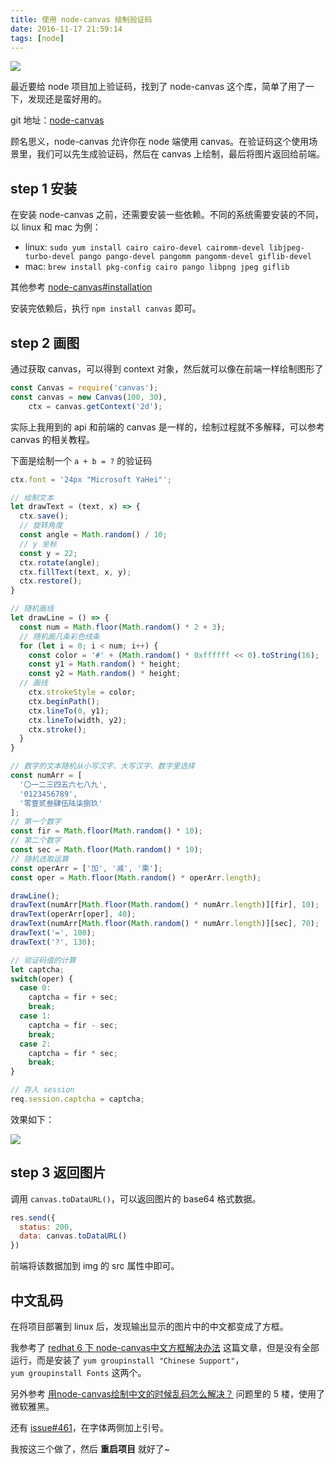 ```yaml
---
title: 使用 node-canvas 绘制验证码
date: 2016-11-17 21:59:14
tags: [node]
---
```


![](http://7xo08n.com1.z0.glb.clouddn.com/blog/captcha-by-node-canvas/01.png)

最近要给 node 项目加上验证码，找到了 node-canvas 这个库，简单了用了一下，发现还是蛮好用的。

git 地址：[node-canvas](https://github.com/Automattic/node-canvas)

<!-- more -->

顾名思义，node-canvas 允许你在 node 端使用 canvas。在验证码这个使用场景里，我们可以先生成验证码，然后在 canvas 上绘制，最后将图片返回给前端。

## step 1 安装

在安装 node-canvas 之前，还需要安装一些依赖。不同的系统需要安装的不同，以 linux 和 mac 为例：

- linux:  `sudo yum install cairo cairo-devel cairomm-devel libjpeg-turbo-devel pango pango-devel pangomm pangomm-devel giflib-devel`
- mac: `brew install pkg-config cairo pango libpng jpeg giflib`

其他参考 [node-canvas#installation](https://github.com/Automattic/node-canvas#installation)

安装完依赖后，执行 `npm install canvas` 即可。

## step 2 画图

通过获取 canvas，可以得到 context 对象，然后就可以像在前端一样绘制图形了

```javascript
const Canvas = require('canvas');
const canvas = new Canvas(100, 30),
    ctx = canvas.getContext('2d');
```

实际上我用到的 api 和前端的 canvas 是一样的，绘制过程就不多解释，可以参考 canvas 的相关教程。

下面是绘制一个 `a + b = ?` 的验证码

```javascript
ctx.font = '24px "Microsoft YaHei"';

// 绘制文本
let drawText = (text, x) => {
  ctx.save();
  // 旋转角度
  const angle = Math.random() / 10;
  // y 坐标
  const y = 22;
  ctx.rotate(angle);
  ctx.fillText(text, x, y);
  ctx.restore();
}

// 随机画线
let drawLine = () => {
  const num = Math.floor(Math.random() * 2 + 3);
  // 随机画几条彩色线条
  for (let i = 0; i < num; i++) {
    const color = '#' + (Math.random() * 0xffffff << 0).toString(16);
    const y1 = Math.random() * height;
    const y2 = Math.random() * height;
  // 画线
    ctx.strokeStyle = color;
    ctx.beginPath();
    ctx.lineTo(0, y1);
    ctx.lineTo(width, y2);
    ctx.stroke();
  }
}

// 数字的文本随机从小写汉字、大写汉字、数字里选择
const numArr = [
  '〇一二三四五六七八九',
  '0123456789',
  '零壹贰叁肆伍陆柒捌玖'  
];
// 第一个数字
const fir = Math.floor(Math.random() * 10);
// 第二个数字
const sec = Math.floor(Math.random() * 10);
// 随机选取运算
const operArr = ['加', '减', '乘'];
const oper = Math.floor(Math.random() * operArr.length);

drawLine();
drawText(numArr[Math.floor(Math.random() * numArr.length)][fir], 10);
drawText(operArr[oper], 40);
drawText(numArr[Math.floor(Math.random() * numArr.length)][sec], 70);
drawText('=', 100);
drawText('?', 130);

// 验证码值的计算
let captcha;
switch(oper) {
  case 0: 
    captcha = fir + sec;
    break;
  case 1:
    captcha = fir - sec;
    break;
  case 2:
    captcha = fir * sec;
    break;
}

// 存入 session
req.session.captcha = captcha;
```

效果如下：

![](http://7xo08n.com1.z0.glb.clouddn.com/blog/captcha-by-node-canvas/01.png)

## step 3 返回图片

调用 `canvas.toDataURL()`，可以返回图片的 base64 格式数据。

```javascript
res.send({
  status: 200,
  data: canvas.toDataURL()
})
```

前端将该数据加到 img 的 src 属性中即可。

## 中文乱码

在将项目部署到 linux 后，发现输出显示的图片中的中文都变成了方框。

 我参考了 [redhat 6 下 node-canvas中文方框解决办法](https://my.oschina.net/u/129529/blog/266843) 这篇文章，但是没有全部运行，而是安装了 `yum groupinstall "Chinese Support"`，`yum groupinstall Fonts` 这两个。

另外参考 [用node-canvas绘制中文的时候乱码怎么解决？](https://cnodejs.org/topic/53f98ad8bbdaa79d518c0836) 问题里的 5 楼，使用了微软雅黑。

还有 [issue#461](https://github.com/Automattic/node-canvas/issues/461)，在字体两侧加上引号。

我按这三个做了，然后 **重启项目** 就好了~